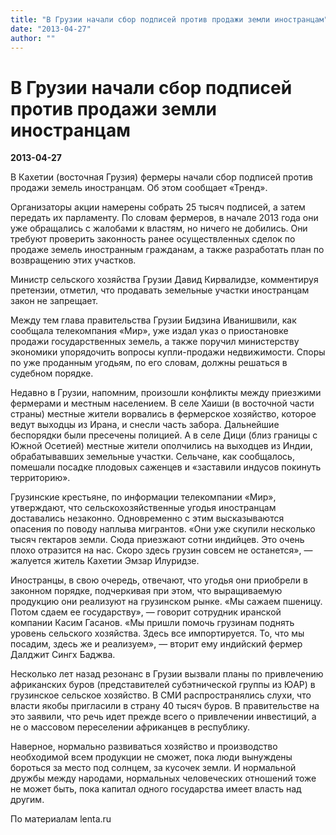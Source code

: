 ```yaml
---
title: "В Грузии начали сбор подписей против продажи земли иностранцам"
date: "2013-04-27"
author: ""
---
```


# В Грузии начали сбор подписей против продажи земли иностранцам

**2013-04-27** 

В Кахетии (восточная Грузия) фермеры начали сбор подписей против продажи земель иностранцам. Об этом сообщает «Тренд».

Организаторы акции намерены собрать 25 тысяч подписей, а затем  передать их парламенту. По словам фермеров, в начале 2013 года они уже  обращались с жалобами к властям, но ничего не добились. Они требуют  проверить законность ранее осуществленных сделок по продаже земель  иностранным гражданам, а также разработать план по возвращению этих  участков.

Министр сельского хозяйства Грузии Давид Кирвалидзе, комментируя  претензии, отметил, что продавать земельные участки иностранцам закон не  запрещает.

Между тем глава правительства Грузии Бидзина Иванишвили, как сообщала  телекомпания «Мир», уже издал указ о приостановке продажи  государственных земель, а также поручил министерству экономики  упорядочить вопросы купли-продажи недвижимости. Споры по уже проданным  угодьям, по его словам, должны решаться в судебном порядке.

Недавно в Грузии, напомним, произошли конфликты между приезжими  фермерами и местным населением. В селе Хаиши (в восточной части страны)  местные жители ворвались в фермерское хозяйство, которое ведут выходцы  из Ирана, и снесли часть забора. Дальнейшие беспорядки были пресечены  полицией. А в селе Дици (близ границы с Южной Осетией) местные жители  ополчились на выходцев из Индии, обрабатывавших земельные участки.  Сельчане, как сообщалось, помешали посадке плодовых саженцев и  «заставили индусов покинуть территорию».

Грузинские крестьяне, по информации телекомпании «Мир», утверждают,  что сельскохозяйственные угодья иностранцам доставались незаконно.  Одновременно с этим высказываются опасения по поводу наплыва мигрантов.  «Они уже скупили несколько тысяч гектаров земли. Сюда приезжают сотни  индийцев. Это очень плохо отразится на нас. Скоро здесь грузин совсем не  останется», — жалуется житель Кахетии Эмзар Илуридзе.

Иностранцы, в свою очередь, отвечают, что угодья они приобрели в  законном порядке, подчеркивая при этом, что выращиваемую продукцию они  реализуют на грузинском рынке. «Мы сажаем пшеницу. Потом сдаем ее  государству», — говорит сотрудник иранской компании Касим Гасанов. «Мы  пришли помочь грузинам поднять уровень сельского хозяйства. Здесь все  импортируется. То, что мы посадим, здесь же и реализуем», — вторит ему  индийский фермер Далджит Сингх Баджва.

Несколько лет назад резонанс в Грузии вызвали планы по привлечению  африканских буров (представителей субэтнической группы из ЮАР) в  грузинское сельское хозяйство. В СМИ распространялись слухи, что власти  якобы пригласили в страну 40 тысяч буров. В правительстве на это  заявили, что речь идет прежде всего о привлечении инвестиций, а не о  массовом переселении африканцев в республику.

Наверное, нормально развиваться хозяйство и производство необходимой всем продукции не сможет, пока люди вынуждены бороться за место под солнцем, за кусочек земли. И нормальной дружбы между народами, нормальных человеческих отношений тоже не может быть, пока капитал одного государства имеет власть над другим.

По материалам lenta.ru